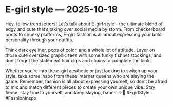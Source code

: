 # E-girl style — 2025-10-18

Hey, fellow trendsetters! Let’s talk about E-girl style - the ultimate blend of edgy and cute that’s taking over social media by storm. From checkerboard prints to chunky platforms, E-girl fashion is all about expressing your bold personality through your outfits. 

Think dark eyeliner, pops of color, and a whole lot of attitude. Layer on those cute oversized graphic tees with some funky fishnet stockings, and don’t forget the statement hair clips and chains to complete the look.

Whether you’re into the e-girl aesthetic or just looking to switch up your style, take some inspo from these internet queens who are slaying the game. Remember, fashion is all about expressing yourself, so don’t be afraid to mix and match different pieces to create your own unique vibe. Stay fierce, stay true to yourself, and keep slaying, babes! ✨🖤 #EgirlStyle #FashionInspo